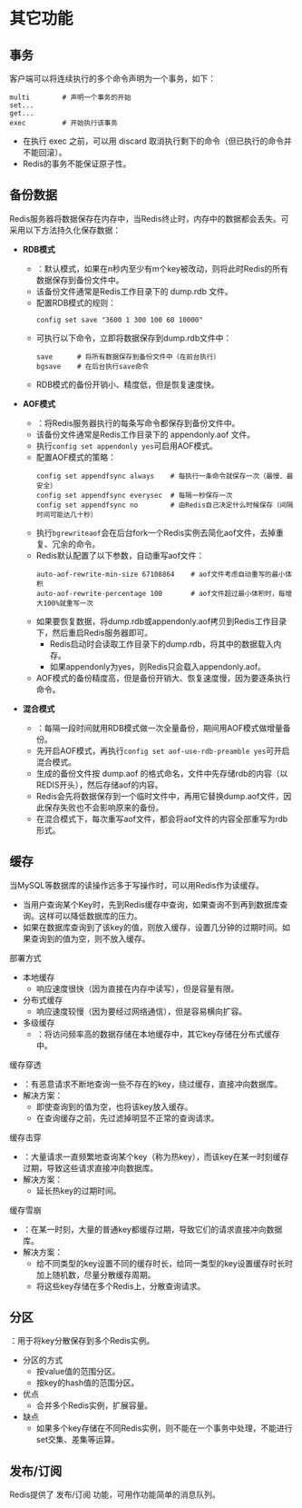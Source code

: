# 其它功能

## 事务

客户端可以将连续执行的多个命令声明为一个事务，如下：
```
multi        # 声明一个事务的开始
set...
get...
exec         # 开始执行该事务
```
- 在执行 exec 之前，可以用 discard 取消执行剩下的命令（但已执行的命令并不能回滚）。
- Redis的事务不能保证原子性。

## 备份数据

Redis服务器将数据保存在内存中，当Redis终止时，内存中的数据都会丢失。可采用以下方法持久化保存数据：

- **RDB模式**
  - ：默认模式，如果在n秒内至少有m个key被改动，则将此时Redis的所有数据保存到备份文件中。
  - 该备份文件通常是Redis工作目录下的 dump.rdb 文件。
  - 配置RDB模式的规则：
    ```
    config set save "3600 1 300 100 60 10000"
    ```
  - 可执行以下命令，立即将数据保存到dump.rdb文件中：
    ```
    save      # 将所有数据保存到备份文件中（在前台执行）
    bgsave    # 在后台执行save命令
    ```
  - RDB模式的备份开销小、精度低，但是恢复速度快。

- **AOF模式**
  - ：将Redis服务器执行的每条写命令都保存到备份文件中。
  - 该备份文件通常是Redis工作目录下的 appendonly.aof 文件。
  - 执行`config set appendonly yes`可启用AOF模式。
  - 配置AOF模式的策略：
    ```
    config set appendfsync always    # 每执行一条命令就保存一次（最慢、最安全）
    config set appendfsync everysec  # 每隔一秒保存一次
    config set appendfsync no        # 由Redis自己决定什么时候保存（间隔时间可能达几十秒）
    ```
  - 执行`bgrewriteaof`会在后台fork一个Redis实例去简化aof文件，去掉重复、冗余的命令。
  - Redis默认配置了以下参数，自动重写aof文件：
    ```
    auto-aof-rewrite-min-size 67108864    # aof文件考虑自动重写的最小体积
    auto-aof-rewrite-percentage 100       # aof文件超过最小体积时，每增大100%就重写一次
    ```
  - 如果要恢复数据，将dump.rdb或appendonly.aof拷贝到Redis工作目录下，然后重启Redis服务器即可。
    - Redis启动时会读取工作目录下的dump.rdb，将其中的数据载入内存。
    - 如果appendonly为yes，则Redis只会载入appendonly.aof。
  - AOF模式的备份精度高，但是备份开销大、恢复速度慢，因为要逐条执行命令。

- **混合模式**
  - ：每隔一段时间就用RDB模式做一次全量备份，期间用AOF模式做增量备份。
  - 先开启AOF模式，再执行`config set aof-use-rdb-preamble yes`可开启混合模式。
  - 生成的备份文件按 dump.aof 的格式命名，文件中先存储rdb的内容（以REDIS开头），然后存储aof的内容。
  - Redis会先将数据保存到一个临时文件中，再用它替换dump.aof文件，因此保存失败也不会影响原来的备份。
  - 在混合模式下，每次重写aof文件，都会将aof文件的内容全部重写为rdb形式。

## 缓存

当MySQL等数据库的读操作远多于写操作时，可以用Redis作为读缓存。
- 当用户查询某个Key时，先到Redis缓存中查询，如果查询不到再到数据库查询。这样可以降低数据库的压力。
- 如果在数据库查询到了该key的值，则放入缓存，设置几分钟的过期时间。如果查询到的值为空，则不放入缓存。

部署方式
- 本地缓存
  - 响应速度很快（因为直接在内存中读写），但是容量有限。
- 分布式缓存
  - 响应速度较慢（因为要经过网络通信），但是容易横向扩容。
- 多级缓存
  - ：将访问频率高的数据存储在本地缓存中，其它key存储在分布式缓存中。

缓存穿透
- ：有恶意请求不断地查询一些不存在的key，绕过缓存，直接冲向数据库。
- 解决方案：
  - 即使查询到的值为空，也将该key放入缓存。
  - 在查询缓存之前，先过滤掉明显不正常的查询请求。

缓存击穿
- ：大量请求一直频繁地查询某个key（称为热key），而该key在某一时刻缓存过期，导致这些请求直接冲向数据库。
- 解决方案：
  - 延长热key的过期时间。

缓存雪崩
- ：在某一时刻，大量的普通key都缓存过期，导致它们的请求直接冲向数据库。
- 解决方案：
  - 给不同类型的key设置不同的缓存时长，给同一类型的key设置缓存时长时加上随机数，尽量分散缓存周期。
  - 将这些key存储在多个Redis上，分散查询请求。

## 分区

：用于将key分散保存到多个Redis实例。

- 分区的方式
  - 按value值的范围分区。
  - 按key的hash值的范围分区。
- 优点
  - 合并多个Redis实例，扩展容量。
- 缺点
  - 如果多个key存储在不同Redis实例，则不能在一个事务中处理，不能进行set交集、差集等运算。

## 发布/订阅

Redis提供了 发布/订阅 功能，可用作功能简单的消息队列。
